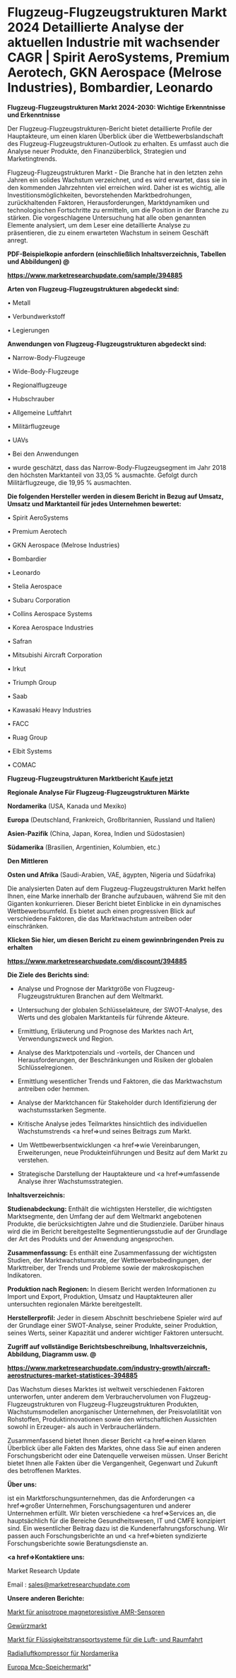 # Flugzeug-Flugzeugstrukturen Markt 2024 Detaillierte Analyse der aktuellen Industrie mit wachsender CAGR | Spirit AeroSystems, Premium Aerotech, GKN Aerospace (Melrose Industries), Bombardier, Leonardo

<strong>Flugzeug-Flugzeugstrukturen Markt 2024-2030: Wichtige Erkenntnisse und Erkenntnisse</strong>

Der Flugzeug-Flugzeugstrukturen-Bericht bietet detaillierte Profile der Hauptakteure, um einen klaren Überblick über die Wettbewerbslandschaft des Flugzeug-Flugzeugstrukturen-Outlook zu erhalten. Es umfasst auch die Analyse neuer Produkte, den Finanzüberblick, Strategien und Marketingtrends.

Flugzeug-Flugzeugstrukturen Markt - Die Branche hat in den letzten zehn Jahren ein solides Wachstum verzeichnet, und es wird erwartet, dass sie in den kommenden Jahrzehnten viel erreichen wird. Daher ist es wichtig, alle Investitionsmöglichkeiten, bevorstehenden Marktbedrohungen, zurückhaltenden Faktoren, Herausforderungen, Marktdynamiken und technologischen Fortschritte zu ermitteln, um die Position in der Branche zu stärken. Die vorgeschlagene Untersuchung hat alle oben genannten Elemente analysiert, um dem Leser eine detaillierte Analyse zu präsentieren, die zu einem erwarteten Wachstum in seinem Geschäft anregt.



<strong><b>PDF-Beispielkopie anfordern (einschließlich Inhaltsverzeichnis, Tabellen und Abbildungen) @ </b></strong>

<strong><a href=https://www.marketresearchupdate.com/sample/394885>

<strong>https://www.marketresearchupdate.com/sample/394885</u></a></strong></strong>



<strong>Arten von Flugzeug-Flugzeugstrukturen abgedeckt sind:</strong>

• Metall

• Verbundwerkstoff

• Legierungen



<strong>Anwendungen von Flugzeug-Flugzeugstrukturen abgedeckt sind:</strong>

• Narrow-Body-Flugzeuge

• Wide-Body-Flugzeuge

• Regionalflugzeuge

• Hubschrauber

• Allgemeine Luftfahrt

• Militärflugzeuge

• UAVs

• Bei den Anwendungen

• wurde geschätzt, dass das Narrow-Body-Flugzeugsegment im Jahr 2018 den höchsten Marktanteil von 33,05 % ausmachte. Gefolgt durch Militärflugzeuge, die 19,95 % ausmachten.



<strong>Die folgenden Hersteller werden in diesem Bericht in Bezug auf Umsatz, Umsatz und Marktanteil für jedes Unternehmen bewertet:</strong>

• Spirit AeroSystems

• Premium Aerotech

• GKN Aerospace (Melrose Industries)

• Bombardier

• Leonardo

• Stelia Aerospace

• Subaru Corporation

• Collins Aerospace Systems

• Korea Aerospace Industries

• Safran

• Mitsubishi Aircraft Corporation

• Irkut

• Triumph Group

• Saab

• Kawasaki Heavy Industries

• FACC

• Ruag Group

• Elbit Systems

• COMAC



<strong>Flugzeug-Flugzeugstrukturen Marktbericht <a href=https://www.marketresearchupdate.com/buynow/394885>Kaufe jetzt</a></strong>



<strong>Regionale Analyse Für Flugzeug-Flugzeugstrukturen Märkte</strong>



<strong>Nordamerika</strong> (USA, Kanada und Mexiko)



<strong>Europa</strong> (Deutschland, Frankreich, Großbritannien, Russland und Italien)



<strong>Asien-Pazifik</strong> (China, Japan, Korea, Indien und Südostasien)



<strong>Südamerika</strong> (Brasilien, Argentinien, Kolumbien, etc.)



<strong>Den Mittleren</strong> 

<strong>Osten und Afrika</strong> (Saudi-Arabien, VAE, ägypten, Nigeria und Südafrika)

Die analysierten Daten auf dem Flugzeug-Flugzeugstrukturen Markt helfen Ihnen, eine Marke innerhalb der Branche aufzubauen, während Sie mit den Giganten konkurrieren. Dieser Bericht bietet Einblicke in ein dynamisches Wettbewerbsumfeld. Es bietet auch einen progressiven Blick auf verschiedene Faktoren, die das Marktwachstum antreiben oder einschränken.



<strong>Klicken Sie hier, um diesen Bericht zu einem gewinnbringenden Preis zu erhalten
</strong>

<strong><a href=https://www.marketresearchupdate.com/discount/394885>https://www.marketresearchupdate.com/discount/394885</b></u></strong></a>



<strong>Die Ziele des Berichts sind:</strong>

- Analyse und Prognose der Marktgröße von Flugzeug-Flugzeugstrukturen Branchen auf dem Weltmarkt.

- Untersuchung der globalen Schlüsselakteure, der SWOT-Analyse, des Werts und des globalen Marktanteils für führende Akteure.

- Ermittlung, Erläuterung und Prognose des Marktes nach Art, Verwendungszweck und Region.

- Analyse des Marktpotenzials und -vorteils, der Chancen und Herausforderungen, der Beschränkungen und Risiken der globalen Schlüsselregionen.

- Ermittlung wesentlicher Trends und Faktoren, die das Marktwachstum antreiben oder hemmen.

- Analyse der Marktchancen für Stakeholder durch Identifizierung der wachstumsstarken Segmente.

- Kritische Analyse jedes Teilmarktes hinsichtlich des individuellen Wachstumstrends <a href=>und</a> seines Beitrags zum Markt.

- Um Wettbewerbsentwicklungen <a href=>wie</a> Vereinbarungen, Erweiterungen, neue Produkteinführungen und Besitz auf dem Markt zu verstehen.

- Strategische Darstellung der Hauptakteure und <a href=>umfas</a>sende Analyse ihrer Wachstumsstrategien.



<strong>Inhaltsverzeichnis:</strong>



<strong>Studienabdeckung:</strong> Enthält die wichtigsten Hersteller, die wichtigsten Marktsegmente, den Umfang der auf dem Weltmarkt angebotenen Produkte, die berücksichtigten Jahre und die Studienziele. Darüber hinaus wird die im Bericht bereitgestellte Segmentierungsstudie auf der Grundlage der Art des Produkts und der Anwendung angesprochen.



<strong>Zusammenfassung:</strong> Es enthält eine Zusammenfassung der wichtigsten Studien, der Marktwachstumsrate, der Wettbewerbsbedingungen, der Markttreiber, der Trends und Probleme sowie der makroskopischen Indikatoren.



<strong>Produktion nach Regionen:</strong> In diesem Bericht werden Informationen zu Import und Export, Produktion, Umsatz und Hauptakteuren aller untersuchten regionalen Märkte bereitgestellt.



<strong>Herstellerprofil:</strong> Jeder in diesem Abschnitt beschriebene Spieler wird auf der Grundlage einer SWOT-Analyse, seiner Produkte, seiner Produktion, seines Werts, seiner Kapazität und anderer wichtiger Faktoren untersucht.



<strong><b>Zugriff auf vollständige Berichtsbeschreibung, Inhaltsverzeichnis, Abbildung, Diagramm usw. @ </b></strong>

<strong><a href=https://www.marketresearchupdate.com/industry-growth/aircraft-aerostructures-market-statistices-394885>https://www.marketresearchupdate.com/industry-growth/aircraft-aerostructures-market-statistices-394885</a></strong>

Das Wachstum dieses Marktes ist weltweit verschiedenen Faktoren unterworfen, unter anderem dem Verbrauchervolumen von Flugzeug-Flugzeugstrukturen von Flugzeug-Flugzeugstrukturen Produkten, Wachstumsmodellen anorganischer Unternehmen, der Preisvolatilität von Rohstoffen, Produktinnovationen sowie den wirtschaftlichen Aussichten sowohl in Erzeuger- als auch in Verbraucherländern.

Zusammenfassend bietet Ihnen dieser Bericht <a href=>einen</a> klaren Überblick über alle Fakten des Marktes, ohne dass Sie auf einen anderen Forschungsbericht oder eine Datenquelle verweisen müssen. Unser Bericht bietet Ihnen alle Fakten über die Vergangenheit, Gegenwart und Zukunft des betroffenen Marktes.



<strong>Über uns:</strong>

 ist ein Marktforschungsunternehmen, das die Anforderungen <a href=>großer</a> Unternehmen, Forschungsagenturen und anderer Unternehmen erfüllt. Wir bieten verschiedene <a href=>Services</a> an, die hauptsächlich für die Bereiche Gesundheitswesen, IT und CMFE konzipiert sind. Ein wesentlicher Beitrag dazu ist die Kundenerfahrungsforschung. Wir passen auch Forschungsberichte an und <a href=>bieten</a> syndizierte Forschungsberichte sowie Beratungsdienste an.



<strong><a href=>Kontaktiere uns:</a></strong>

Market Research Update

Email : sales@marketresearchupdate.com



<strong>Unsere anderen Berichte:</strong>

<a href=https://www.linkedin.com/pulse/anisotropic-magnetoresistive-amr-sensors-market>Markt für anisotrope magnetoresistive AMR-Sensoren</a>

<a href=https://www.linkedin.com/pulse/spices-market-research-report-reveals-explosive>Gewürzmarkt</a>

<a href=https://www.linkedin.com/pulse/aerospace-fluid-conveyance-system-market-size>Markt für Flüssigkeitstransportsysteme für die Luft- und Raumfahrt</a>

<a href=https://www.linkedin.com/pulse/north-america-centrifugal-air-compressor>Radialluftkompressor für Nordamerika</a>

<a href=https://www.linkedin.com/pulse/europe-mcp-memory-market-2023-new-study-report>Europa Mcp-Speichermarkt</a>"
